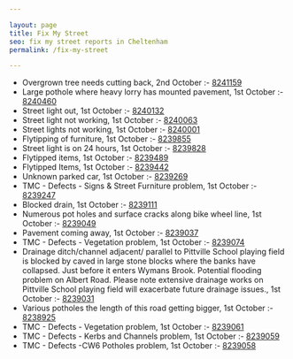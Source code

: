 ```yaml
---

layout: page
title: Fix My Street
seo: fix my street reports in Cheltenham
permalink: /fix-my-street

---
```


<!-- fix_marker starts -->

- Overgrown tree needs cutting back, 2nd October :- [8241159](https://www.fixmystreet.com/report/8241159)
- Large pothole where heavy lorry has mounted pavement, 1st October :- [8240460](https://www.fixmystreet.com/report/8240460)
- Street light out, 1st October :- [8240132](https://www.fixmystreet.com/report/8240132)
- Street light not working, 1st October :- [8240063](https://www.fixmystreet.com/report/8240063)
- Street lights not working, 1st October :- [8240001](https://www.fixmystreet.com/report/8240001)
- Flytipping of furniture, 1st October :- [8239855](https://www.fixmystreet.com/report/8239855)
- Street light is on 24 hours, 1st October :- [8239828](https://www.fixmystreet.com/report/8239828)
- Flytipped items, 1st October :- [8239489](https://www.fixmystreet.com/report/8239489)
- Flytipped Items, 1st October :- [8239442](https://www.fixmystreet.com/report/8239442)
- Unknown parked car, 1st October :- [8239269](https://www.fixmystreet.com/report/8239269)
- TMC - Defects - Signs & Street Furniture problem, 1st October :- [8239247](https://www.fixmystreet.com/report/8239247)
- Blocked drain, 1st October :- [8239111](https://www.fixmystreet.com/report/8239111)
- Numerous pot holes and surface cracks along bike wheel line, 1st October :- [8239049](https://www.fixmystreet.com/report/8239049)
- Pavement coming away, 1st October :- [8239037](https://www.fixmystreet.com/report/8239037)
- TMC - Defects - Vegetation problem, 1st October :- [8239074](https://www.fixmystreet.com/report/8239074)
- Drainage ditch/channel adjacent/ parallel to Pittville School playing field is blocked by caved in large stone blocks where the banks have collapsed. Just before it enters Wymans Brook. Potential flooding problem on Albert Road. Please note extensive drainage works on Pittville School playing field will exacerbate future drainage issues., 1st October :- [8239031](https://www.fixmystreet.com/report/8239031)
- Various potholes the length of this road getting bigger, 1st October :- [8238925](https://www.fixmystreet.com/report/8238925)
- TMC - Defects - Vegetation problem, 1st October :- [8239061](https://www.fixmystreet.com/report/8239061)
- TMC - Defects - Kerbs and Channels problem, 1st October :- [8239059](https://www.fixmystreet.com/report/8239059)
- TMC - Defects -CW6 Potholes  problem, 1st October :- [8239058](https://www.fixmystreet.com/report/8239058)

<!-- fix_marker ends -->